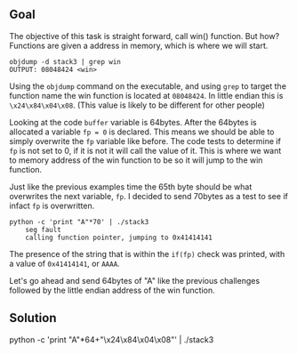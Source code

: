 <h2>Goal</h2>
The objective of this task is straight forward, call win() function. But how? Functions are given a address in memory, which is where we will start.

```
objdump -d stack3 | grep win
OUTPUT: 08048424 <win>
```
Using the `objdump` command on the executable, and using `grep` to target the function name the win function is located at `08048424`.  In little endian this is `\x24\x84\x04\x08`. (This value is likely to be different for other people)


Looking at the code `buffer` variable is 64bytes. After the 64bytes is allocated a variable `fp = 0` is declared.  This means we should be able to simply overwrite the `fp` variable like before.  The code tests to determine if `fp` is not set to 0, if it is not it will call the value of it. This is where we want to memory address of the win function to be so it will jump to the win function.

Just like the previous examples time the 65th byte should be what overwrites the next variable, `fp`. I decided to send 70bytes as a test to see if infact `fp` is overwritten.

```
python -c 'print "A"*70' | ./stack3
	seg fault
	calling function pointer, jumping to 0x41414141
```
The presence of the string that is within the `if(fp)` check was printed, with a value of `0x41414141`, or `AAAA`.  

Let's go ahead and send 64bytes of "A" like the previous challenges followed by the little endian address of the win function.

<h2>Solution</h2>

python -c 'print "A"*64+"\x24\x84\x04\x08"' | ./stack3
